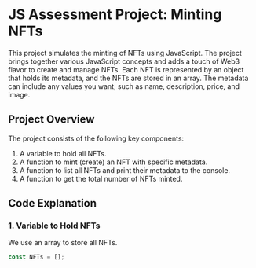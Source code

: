 # JS Assessment Project: Minting NFTs

This project simulates the minting of NFTs using JavaScript. The project brings together various JavaScript concepts and adds a touch of Web3 flavor to create and manage NFTs. Each NFT is represented by an object that holds its metadata, and the NFTs are stored in an array. The metadata can include any values you want, such as name, description, price, and image.

## Project Overview

The project consists of the following key components:
1. A variable to hold all NFTs.
2. A function to mint (create) an NFT with specific metadata.
3. A function to list all NFTs and print their metadata to the console.
4. A function to get the total number of NFTs minted.

## Code Explanation

### 1. Variable to Hold NFTs

We use an array to store all NFTs.

```javascript
const NFTs = [];
